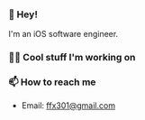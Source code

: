 ### 👋 Hey! 

I'm an iOS software engineer. 

### 👨‍💻 Cool stuff I'm working on


### 📫 How to reach me
- Email: [ffx301@gmail.com](mailto:ffx301@gmail.com)


<!--
**icodesign/icodesign** is a ✨ _special_ ✨ repository because its `README.md` (this file) appears on your GitHub profile.

Here are some ideas to get you started:

- 🔭 I’m currently working on ...
- 🌱 I’m currently learning ...
- 👯 I’m looking to collaborate on ...
- 🤔 I’m looking for help with ...
- 💬 Ask me about ...
- 📫 How to reach me: ...
- 😄 Pronouns: ...
- ⚡ Fun fact: ...
-->
